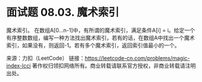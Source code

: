 # 面试题 08.03. 魔术索引

魔术索引。 在数组A[0...n-1]中，有所谓的魔术索引，满足条件A[i] = i。给定一个有序整数数组，编写一种方法找出魔术索引，若有的话，在数组A中找出一个魔术索引，如果没有，则返回-1。若有多个魔术索引，返回索引值最小的一个。

来源：力扣（LeetCode）
链接：https://leetcode-cn.com/problems/magic-index-lcci
著作权归领扣网络所有。商业转载请联系官方授权，非商业转载请注明出处。